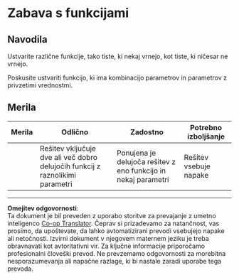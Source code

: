 <!--
CO_OP_TRANSLATOR_METADATA:
{
  "original_hash": "8973f96157680a13e9446e4bb540ee57",
  "translation_date": "2025-08-27T22:37:44+00:00",
  "source_file": "2-js-basics/2-functions-methods/assignment.md",
  "language_code": "sl"
}
-->
# Zabava s funkcijami

## Navodila

Ustvarite različne funkcije, tako tiste, ki nekaj vrnejo, kot tiste, ki ničesar ne vrnejo.

Poskusite ustvariti funkcijo, ki ima kombinacijo parametrov in parametrov z privzetimi vrednostmi.

## Merila

| Merila  | Odlično                                                                                 | Zadostno                                                        | Potrebno izboljšanje |
| -------- | -------------------------------------------------------------------------------------- | ---------------------------------------------------------------- | --------------------- |
|          | Rešitev vključuje dve ali več dobro delujočih funkcij z raznolikimi parametri          | Ponujena je delujoča rešitev z eno funkcijo in nekaj parametri   | Rešitev vsebuje napake |

---

**Omejitev odgovornosti**:  
Ta dokument je bil preveden z uporabo storitve za prevajanje z umetno inteligenco [Co-op Translator](https://github.com/Azure/co-op-translator). Čeprav si prizadevamo za natančnost, vas prosimo, da upoštevate, da lahko avtomatizirani prevodi vsebujejo napake ali netočnosti. Izvirni dokument v njegovem maternem jeziku je treba obravnavati kot avtoritativni vir. Za ključne informacije priporočamo profesionalni človeški prevod. Ne prevzemamo odgovornosti za morebitna nesporazumevanja ali napačne razlage, ki bi nastale zaradi uporabe tega prevoda.